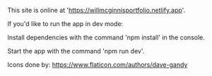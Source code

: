 This site is online at 'https://willmcginnisportfolio.netlify.app'.

If you'd like to run the app in dev mode:

Install dependencies with the command 'npm install' in the console.

Start the app with the command 'npm run dev'.

Icons done by: https://www.flaticon.com/authors/dave-gandy